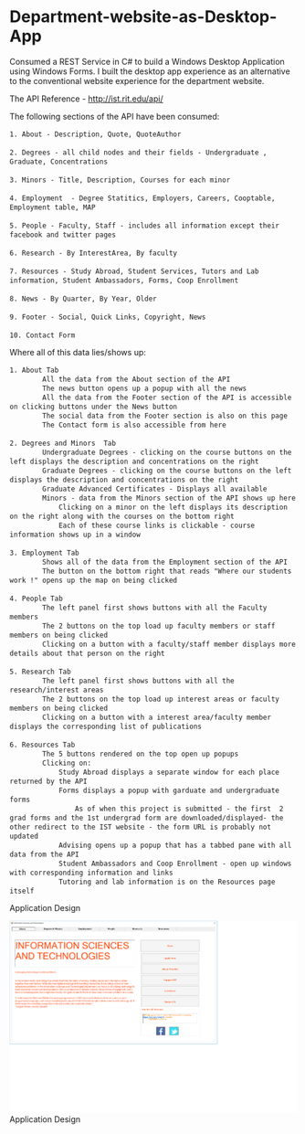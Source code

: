 # Department-website-as-Desktop-App
Consumed a REST Service in C# to build a Windows Desktop Application using Windows Forms. 
I built the desktop app experience as an alternative to the conventional website experience for the department website.

The API Reference - http://ist.rit.edu/api/ 

The following sections of the API have been consumed:

	1. About - Description, Quote, QuoteAuthor
	
	2. Degrees - all child nodes and their fields - Undergraduate , Graduate, Concentrations
	
	3. Minors - Title, Description, Courses for each minor
	
	4. Employment  - Degree Statitics, Employers, Careers, Cooptable, Employment table, MAP
	
	5. People - Faculty, Staff - includes all information except their facebook and twitter pages
	
	6. Research - By InterestArea, By faculty
	
	7. Resources - Study Abroad, Student Services, Tutors and Lab information, Student Ambassadors, Forms, Coop Enrollment
	
	8. News - By Quarter, By Year, Older
	
	9. Footer - Social, Quick Links, Copyright, News
	
	10. Contact Form 
	
Where all of this data lies/shows up:

	1. About Tab
			All the data from the About section of the API 
			The news button opens up a popup with all the news
			All the data from the Footer section of the API is accessible on clicking buttons under the News button
			The social data from the Footer section is also on this page
			The Contact form is also accessible from here
			
	2. Degrees and Minors  Tab
			Undergraduate Degrees - clicking on the course buttons on the left displays the description and concentrations on the right
			Graduate Degrees - clicking on the course buttons on the left displays the description and concentrations on the right
			Graduate Advanced Certificates - Displays all available
			Minors - data from the Minors section of the API shows up here
				Clicking on a minor on the left displays its description on the right along with the courses on the bottom right
				Each of these course links is clickable - course information shows up in a window
	
	3. Employment Tab
			Shows all of the data from the Employment section of the API
			The button on the bottom right that reads "Where our students work !" opens up the map on being clicked
	
	4. People Tab
			The left panel first shows buttons with all the Faculty members 
			The 2 buttons on the top load up faculty members or staff members on being clicked
			Clicking on a button with a faculty/staff member displays more details about that person on the right
	
	5. Research Tab
			The left panel first shows buttons with all the research/interest areas
			The 2 buttons on the top load up interest areas or faculty members on being clicked
			Clicking on a button with a interest area/faculty member displays the corresponding list of publications
			
	6. Resources Tab
			The 5 buttons rendered on the top open up popups 
			Clicking on:
				Study Abroad displays a separate window for each place returned by the API
				Forms displays a popup with garduate and undergraduate forms
					As of when this project is submitted - the first  2 grad forms and the 1st undergrad form are downloaded/displayed- the other redirect to the IST website - the form URL is probably not updated
				Advising opens up a popup that has a tabbed pane with all data from the API
				Student Ambassadors and Coop Enrollment - open up windows with corresponding information and links
				Tutoring and lab information is on the Resources page itself
<html>
	<p> Application Design </p> 
	<img src ="./tabbed_design_sample.png"> Application Design </img>
</html>	
